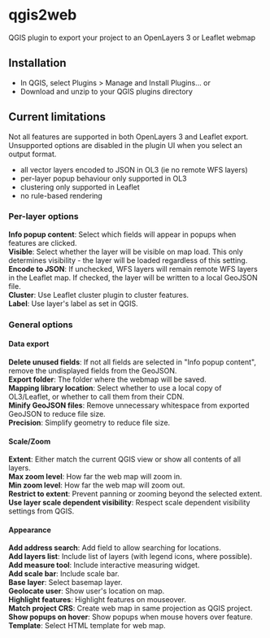 # qgis2web
QGIS plugin to export your project to an OpenLayers 3 or Leaflet webmap

## Installation
- In QGIS, select Plugins > Manage and Install Plugins...
or
- Download and unzip to your QGIS plugins directory

## Current limitations
Not all features are supported in both OpenLayers 3 and Leaflet export. Unsupported options are disabled in the plugin UI when you select an output format.
- all vector layers encoded to JSON in OL3 (ie no remote WFS layers)
- per-layer popup behaviour only supported in OL3
- clustering only supported in Leaflet
- no rule-based rendering

### Per-layer options
**Info popup content**: Select which fields will appear in popups when features are clicked.  
**Visible**: Select whether the layer will be visible on map load. This only determines visibility - the layer will be loaded regardless of this setting.  
**Encode to JSON**: If unchecked, WFS layers will remain remote WFS layers in the Leaflet map. If checked, the layer will be written to a local GeoJSON file.  
**Cluster**: Use Leaflet cluster plugin to cluster features.  
**Label**: Use layer's label as set in QGIS.

### General options

#### Data export
**Delete unused fields**: If not all fields are selected in "Info popup content", remove the undisplayed fields from the GeoJSON.  
**Export folder**: The folder where the webmap will be saved.  
**Mapping library location**: Select whether to use a local copy of OL3/Leaflet, or whether to call them from their CDN.  
**Minify GeoJSON files**: Remove unnecessary whitespace from exported GeoJSON to reduce file size.  
**Precision**: Simplify geometry to reduce file size.  

#### Scale/Zoom
**Extent**: Either match the current QGIS view or show all contents of all layers.  
**Max zoom level**: How far the web map will zoom in.  
**Min zoom level**: How far the web map will zoom out.  
**Restrict to extent**: Prevent panning or zooming beyond the selected extent.  
**Use layer scale dependent visibility**: Respect scale dependent visibility settings from QGIS.  

#### Appearance
**Add address search**: Add field to allow searching for locations.  
**Add layers list**: Include list of layers (with legend icons, where possible).  
**Add measure tool**: Include interactive measuring widget.  
**Add scale bar**: Include scale bar.  
**Base layer**: Select basemap layer.  
**Geolocate user**: Show user's location on map.  
**Highlight features**: Highlight features on mouseover.  
**Match project CRS**: Create web map in same projection as QGIS project.  
**Show popups on hover**: Show popups when mouse hovers over feature.  
**Template**: Select HTML template for web map.